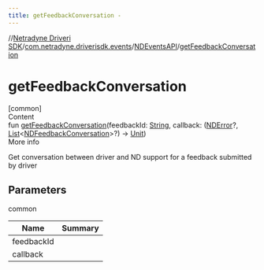 ```yaml
---
title: getFeedbackConversation -
---
```

//[Netradyne Driveri SDK](../../index.md)/[com.netradyne.driverisdk.events](../index.md)/[NDEventsAPI](index.md)/[getFeedbackConversation](get-feedback-conversation.md)



# getFeedbackConversation  
[common]  
Content  
fun [getFeedbackConversation](get-feedback-conversation.md)(feedbackId: [String](https://kotlinlang.org/api/latest/jvm/stdlib/kotlin/-string/index.html), callback: ([NDError](../../com.netradyne.driverisdk/-n-d-error/index.md)?, [List](https://kotlinlang.org/api/latest/jvm/stdlib/kotlin.collections/-list/index.html)<[NDFeedbackConversation](../../com.netradyne.driverisdk.eventFeedback/-n-d-feedback-conversation/index.md)>?) -> [Unit](https://kotlinlang.org/api/latest/jvm/stdlib/kotlin/-unit/index.html))  
More info  


Get conversation between driver and ND support for a feedback submitted by driver



## Parameters  
  
common  
  
|  Name|  Summary| 
|---|---|
| <a name="com.netradyne.driverisdk.events/NDEventsAPI/getFeedbackConversation/#kotlin.String#kotlin.Function2[com.netradyne.driverisdk.NDError?,kotlin.collections.List[com.netradyne.driverisdk.eventFeedback.NDFeedbackConversation]?,kotlin.Unit]/PointingToDeclaration/"></a>feedbackId| <a name="com.netradyne.driverisdk.events/NDEventsAPI/getFeedbackConversation/#kotlin.String#kotlin.Function2[com.netradyne.driverisdk.NDError?,kotlin.collections.List[com.netradyne.driverisdk.eventFeedback.NDFeedbackConversation]?,kotlin.Unit]/PointingToDeclaration/"></a>
| <a name="com.netradyne.driverisdk.events/NDEventsAPI/getFeedbackConversation/#kotlin.String#kotlin.Function2[com.netradyne.driverisdk.NDError?,kotlin.collections.List[com.netradyne.driverisdk.eventFeedback.NDFeedbackConversation]?,kotlin.Unit]/PointingToDeclaration/"></a>callback| <a name="com.netradyne.driverisdk.events/NDEventsAPI/getFeedbackConversation/#kotlin.String#kotlin.Function2[com.netradyne.driverisdk.NDError?,kotlin.collections.List[com.netradyne.driverisdk.eventFeedback.NDFeedbackConversation]?,kotlin.Unit]/PointingToDeclaration/"></a>
  
  



